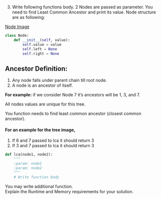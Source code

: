 3) Write following functions body. 2 Nodes are passed as parameter. You need to find Least Common Ancestor and print its value. Node structure are as following:

[Node Image](node_tree.png?raw=true "Nodes")

```python
class Node:
    def __init__(self, value):
        self.value = value
        self.left = None
        self.right = None

```

## Ancestor Definition: 
1. Any node falls under parent chain till root node.
2. A node is an ancestor of itself.

**For example:** if we consider Node 7 it’s ancestors will be 1, 3, and 7.

All nodes values are unique for this tree.

You function needs to find least common ancestor (closest common ancestor).

#### For an example for the tree image, 
1. If 6 and 7 passed to lca it should return 3
2. If 3 and 7 passed to lca it should return 3

```python
def lca(node1, node2):
    """
    :param: node1
    :param: node2
    """
    # Write function body

```

<p>You may write additional function.<br/>
Explain the Runtime and Memory requirements for your solution.</p>
